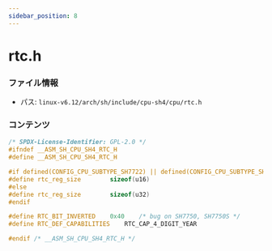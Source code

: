 ```yaml
---
sidebar_position: 8
---
```

# rtc.h

### ファイル情報

- パス: `linux-v6.12/arch/sh/include/cpu-sh4/cpu/rtc.h`

### コンテンツ

```h
/* SPDX-License-Identifier: GPL-2.0 */
#ifndef __ASM_SH_CPU_SH4_RTC_H
#define __ASM_SH_CPU_SH4_RTC_H

#if defined(CONFIG_CPU_SUBTYPE_SH7722) || defined(CONFIG_CPU_SUBTYPE_SH7723)
#define rtc_reg_size		sizeof(u16)
#else
#define rtc_reg_size		sizeof(u32)
#endif

#define RTC_BIT_INVERTED	0x40	/* bug on SH7750, SH7750S */
#define RTC_DEF_CAPABILITIES	RTC_CAP_4_DIGIT_YEAR

#endif /* __ASM_SH_CPU_SH4_RTC_H */

```
